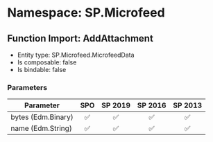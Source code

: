 # Namespace: SP.Microfeed

## Function Import: AddAttachment

- Entity type: SP.Microfeed.MicrofeedData
- Is composable: false
- Is bindable: false

### Parameters

Parameter | SPO | SP 2019 | SP 2016 | SP 2013
----------|:---:|:-------:|:-------:|:-------:
bytes (Edm.Binary) | ✅ | ✅ | ✅ | ✅
name (Edm.String) | ✅ | ✅ | ✅ | ✅